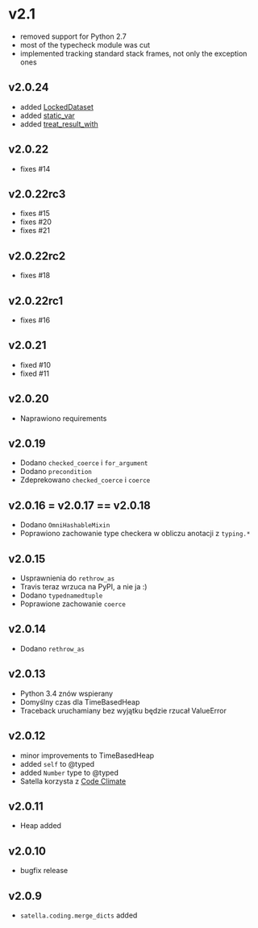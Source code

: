 # v2.1

* removed support for Python 2.7
* most of the typecheck module was cut
* implemented tracking standard stack frames, not only the exception ones

## v2.0.24

* added [LockedDataset](/satella/coding/concurrent/locked_dataset.py)
* added [static_var](/satella/coding/fun_static.py)
* added [treat_result_with](/satella/coding/decorators.py)

## v2.0.22

* fixes #14

## v2.0.22rc3

* fixes #15
* fixes #20
* fixes #21

## v2.0.22rc2

* fixes #18

## v2.0.22rc1

* fixes #16

## v2.0.21

* fixed #10
* fixed #11

## v2.0.20

* Naprawiono requirements

## v2.0.19

* Dodano `checked_coerce` i `for_argument`
* Dodano `precondition`
* Zdeprekowano `checked_coerce` i `coerce`

## v2.0.16 = v2.0.17 == v2.0.18

* Dodano `OmniHashableMixin`
* Poprawiono zachowanie type checkera w obliczu anotacji z `typing.*`

## v2.0.15

* Usprawnienia do `rethrow_as`
* Travis teraz wrzuca na PyPI, a nie ja :)
* Dodano `typednamedtuple`
* Poprawione zachowanie `coerce`

## v2.0.14

* Dodano `rethrow_as`

## v2.0.13

* Python 3.4 znów wspierany
* Domyślny czas dla TimeBasedHeap 
* Traceback uruchamiany bez wyjątku będzie rzucał ValueError

## v2.0.12

* minor improvements to TimeBasedHeap
* added `self` to @typed
* added `Number` type to @typed
* Satella korzysta z [Code Climate](https://codeclimate.com/github/piotrmaslanka/satella)

## v2.0.11

* Heap added

## v2.0.10

* bugfix release

## v2.0.9

* `satella.coding.merge_dicts` added
